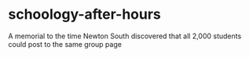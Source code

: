 # schoology-after-hours
A memorial to the time Newton South discovered that all 2,000 students could post to the same group page
